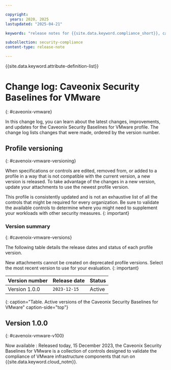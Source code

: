 ```yaml
---

copyright:
  years: 2020, 2025
lastupdated: "2025-04-21"

keywords: "release notes for {{site.data.keyword.compliance_short}}, caveonix, profile changes, enhancements, fixes, improvements"

subcollection: security-compliance
content-type: release-note

---
```


{{site.data.keyword.attribute-definition-list}}

# Change log: Caveonix Security Baselines for VMware
{: #caveonix-vmware}

In this change log, you can learn about the latest changes, improvements, and updates for the Caveonix Security Baselines for VMware profile. The change log lists changes that were made, ordered by the version number.


## Profile versioning
{: #cavenoix-vmware-versioning}

When specifications or controls are edited, removed from, or added to a profile in a way that is not compatible with the current version, a new version is released. To take advantage of the changes in a new version, update your attachments to use the newest profile version.

This profile is consistently updated and is not an exhaustive list of all the controls that might be required for every organization. Be sure to validate the available controls to determine where you might need to supplement your workloads with other security measures.
{: important}


### Version summary
{: #cavenoix-vmware-versions}

The following table details the release dates and status of each profile version.

New attachments cannot be created on deprecated profile versions. Select the most recent version to use for your evaluation.
{: important}


| Version number | Release date | Status |
|:---------------|:-------------|:-------|
| Version 1.0.0 | `2023-12-15` | Active |
{: caption="Table. Active versions of the Caveonix Security Baselines for VMware" caption-side="top"}


## Version 1.0.0
{: #cavenoix-vmware-v100}

Now available
:   Released today, 15 December 2023, the Caveonix Security Baselines for VMware is a collection of controls designed to validate the compliance of VMware infrastructure components that run on {{site.data.keyword.cloud_notm}}.
